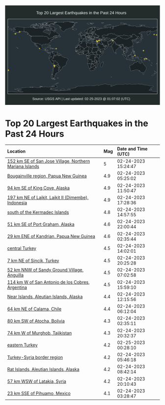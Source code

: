 ![Map](./map.png)

# Top 20 Largest Earthquakes in the Past 24 Hours

| Location | Mag | Date and Time (UTC) |
|:---|:---|:---|
| [152 km SE of San Jose Village, Northern Mariana Islands](https://earthquake.usgs.gov/earthquakes/eventpage/us6000jrca) | 5 | 02-24-2023 15:24:47 |
| [Bougainville region, Papua New Guinea](https://earthquake.usgs.gov/earthquakes/eventpage/us6000jr73) | 4.9 | 02-24-2023 05:25:02 |
| [94 km SE of King Cove, Alaska](https://earthquake.usgs.gov/earthquakes/eventpage/us6000jra2) | 4.9 | 02-24-2023 11:50:47 |
| [197 km NE of Laikit, Laikit II (Dimembe), Indonesia](https://earthquake.usgs.gov/earthquakes/eventpage/us6000jrdd) | 4.9 | 02-24-2023 17:28:36 |
| [south of the Kermadec Islands](https://earthquake.usgs.gov/earthquakes/eventpage/us6000jrbs) | 4.8 | 02-24-2023 14:57:55 |
| [51 km SE of Port Graham, Alaska](https://earthquake.usgs.gov/earthquakes/eventpage/ak0232jbnptv) | 4.6 | 02-24-2023 22:00:44 |
| [29 km ENE of Kandrian, Papua New Guinea](https://earthquake.usgs.gov/earthquakes/eventpage/us6000jr68) | 4.6 | 02-24-2023 02:35:44 |
| [central Turkey](https://earthquake.usgs.gov/earthquakes/eventpage/us6000jral) | 4.5 | 02-24-2023 14:02:01 |
| [7 km NE of Sincik, Turkey](https://earthquake.usgs.gov/earthquakes/eventpage/us6000jrej) | 4.5 | 02-24-2023 20:25:28 |
| [52 km NNW of Sandy Ground Village, Anguilla](https://earthquake.usgs.gov/earthquakes/eventpage/us6000jr7i) | 4.5 | 02-24-2023 07:02:58 |
| [114 km W of San Antonio de los Cobres, Argentina](https://earthquake.usgs.gov/earthquakes/eventpage/us6000jrcg) | 4.5 | 02-24-2023 15:59:10 |
| [Near Islands, Aleutian Islands, Alaska](https://earthquake.usgs.gov/earthquakes/eventpage/us6000jra5) | 4.4 | 02-24-2023 12:15:56 |
| [64 km NE of Calama, Chile](https://earthquake.usgs.gov/earthquakes/eventpage/us6000jr7b) | 4.4 | 02-24-2023 06:12:04 |
| [80 km SW of Atocha, Bolivia](https://earthquake.usgs.gov/earthquakes/eventpage/us6000jr66) | 4.3 | 02-24-2023 02:35:11 |
| [74 km W of Murghob, Tajikistan](https://earthquake.usgs.gov/earthquakes/eventpage/us6000jrek) | 4.3 | 02-24-2023 20:32:37 |
| [eastern Turkey](https://earthquake.usgs.gov/earthquakes/eventpage/us6000jrg8) | 4.2 | 02-25-2023 00:28:10 |
| [Turkey-Syria border region](https://earthquake.usgs.gov/earthquakes/eventpage/us6000jr79) | 4.2 | 02-24-2023 05:46:18 |
| [Rat Islands, Aleutian Islands, Alaska](https://earthquake.usgs.gov/earthquakes/eventpage/us6000jr84) | 4.2 | 02-24-2023 08:42:14 |
| [57 km WSW of Latakia, Syria](https://earthquake.usgs.gov/earthquakes/eventpage/us6000jref) | 4.2 | 02-24-2023 20:10:43 |
| [23 km SSE of Pihuamo, Mexico](https://earthquake.usgs.gov/earthquakes/eventpage/us6000jr6h) | 4.1 | 02-24-2023 03:28:47 |

